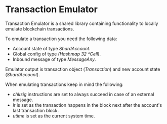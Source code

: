 # Transaction Emulator

Transaction Emulator is a shared library containing functionality to locally emulate blockchain transactions.


To emulate a transaction you need the following data:

- Account state of type *ShardAccount*.
- Global config of type *(Hashmap 32 ^Cell)*.
- Inbound message of type *MessageAny*.

Emulator output is transaction object (*Transaction*) and new account state (*ShardAccount*).

When emulating transactions keep in mind the following:
- *chksig* instructions are set to always succeed in case of an external message.
- *lt* is set as the transaction happens in the block next after the account's last transaction block.
- *utime* is set as the current system time.
